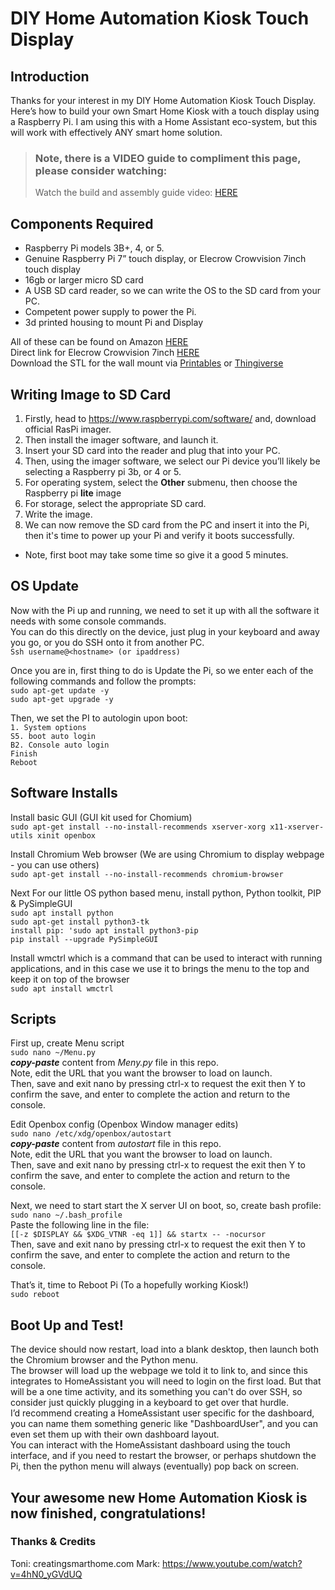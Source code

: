 # DIY Home Automation Kiosk Touch Display

## Introduction

Thanks for your interest in my DIY Home Automation Kiosk Touch Display.
Here’s how to build your own Smart Home Kiosk with a touch display using a Raspberry Pi.
I am using this with a Home Assistant eco-system, but this will work with effectively ANY smart home solution.

> ### Note, there is a VIDEO guide to compliment this page, please consider watching:
>
> Watch the build and assembly guide video: [HERE](https://www.youtube.com/watch?v=n_zXSw7AeVA)

## Components Required

- Raspberry Pi models 3B+, 4, or 5.
- Genuine Raspberry Pi 7” touch display, or Elecrow Crowvision 7inch touch display
- 16gb or larger micro SD card
- A USB SD card reader, so we can write the OS to the SD card from your PC.
- Competent power supply to power the Pi.
- 3d printed housing to mount Pi and Display

All of these can be found on Amazon [HERE](https://www.amazon.com/hz/wishlist/ls/1XS56G6OG3PV?ref_=wl_share)  
Direct link for Elecrow Crowvision 7inch [HERE](https://www.elecrow.com/crowvision-7-0-inch-touch-screen-capacitive-portable-hdmi-1024-600-ips-lcd-monitor-rear-fixing-for-raspberry-pi.html?idd=5)  
Download the STL for the wall mount via [Printables](https://www.printables.com/model/774136-raspberry-pi-7-touch-display-flush-wall-mount-pane) or [Thingiverse](https://www.thingiverse.com/thing:6495742)

## Writing Image to SD Card

1. Firstly, head to https://www.raspberrypi.com/software/ and, download official RasPi imager.
2. Then install the imager software, and launch it.
3. Insert your SD card into the reader and plug that into your PC.
4. Then, using the imager software, we select our Pi device you’ll likely be selecting a Raspberry pi 3b, or 4 or 5.
5. For operating system, select the **Other** submenu, then choose the Raspberry pi **lite** image
6. For storage, select the appropriate SD card.
7. Write the image.
8. We can now remove the SD card from the PC and insert it into the Pi, then it's time to power up your Pi and verify it boots successfully.

- Note, first boot may take some time so give it a good 5 minutes.

## OS Update

Now with the Pi up and running, we need to set it up with all the software it needs with some console commands.  
You can do this directly on the device, just plug in your keyboard and away you go, or you do SSH onto it from another PC.  
`Ssh username@<hostname> (or ipaddress)`

Once you are in, first thing to do is Update the Pi, so we enter each of the following commands and follow the prompts:  
`sudo apt-get update -y`  
`sudo apt-get upgrade -y`

Then, we set the PI to autologin upon boot:  
`1. System options`  
`S5. boot auto login`  
`B2. Console auto login`  
`Finish`  
`Reboot`

## Software Installs

Install basic GUI (GUI kit used for Chomium)  
`sudo apt-get install --no-install-recommends xserver-xorg x11-xserver-utils xinit openbox`

Install Chromium Web browser (We are using Chromium to display webpage - you can use others)  
`sudo apt-get install --no-install-recommends chromium-browser`

Next For our little OS python based menu, install python, Python toolkit, PIP & PySimpleGUI  
`sudo apt install python`  
`sudo apt-get install python3-tk`  
`install pip: 'sudo apt install python3-pip`  
`pip install --upgrade PySimpleGUI`

Install wmctrl which is a command that can be used to interact with running applications, and in this case we use it to brings the menu to the top and keep it on top of the browser  
`sudo apt install wmctrl`

## Scripts

First up, create Menu script  
`sudo nano ~/Menu.py`  
**_copy-paste_** content from _Meny.py_ file in this repo.  
Note, edit the URL that you want the browser to load on launch.  
Then, save and exit nano by pressing ctrl-x to request the exit then Y to confirm the save, and enter to complete the action and return to the console.

Edit Openbox config (Openbox Window manager edits)  
`sudo nano /etc/xdg/openbox/autostart`  
**_copy-paste_** content from _autostart_ file in this repo.  
Note, edit the URL that you want the browser to load on launch.  
Then, save and exit nano by pressing ctrl-x to request the exit then Y to confirm the save, and enter to complete the action and return to the console.

Next, we need to start start the X server UI on boot, so, create bash profile:  
`sudo nano ~/.bash_profile`  
Paste the following line in the file:  
`[[-z $DISPLAY && $XDG_VTNR -eq 1]] && startx -- -nocursor`  
Then, save and exit nano by pressing ctrl-x to request the exit then Y to confirm the save, and enter to complete the action and return to the console.

That’s it, time to Reboot Pi (To a hopefully working Kiosk!)  
`sudo reboot`

## Boot Up and Test!

The device should now restart, load into a blank desktop, then launch both the Chromium browser and the Python menu.  
The browser will load up the webpage we told it to link to, and since this integrates to HomeAssistant you will need to login on the first load. But that will be a one time activity, and its something you can't do over SSH, so consider just quickly plugging in a keyboard to get over that hurdle.  
I’d recommend creating a HomeAssistant user specific for the dashboard, you can name them something generic like "DashboardUser", and you can even set them up with their own dashboard layout.  
You can interact with the HomeAssistant dashboard using the touch interface, and if you need to restart the browser, or perhaps shutdown the Pi, then the python menu will always (eventually) pop back on screen.

## Your awesome new Home Automation Kiosk is now finished, congratulations!

### Thanks & Credits

Toni: creatingsmarthome.com
Mark: https://www.youtube.com/watch?v=4hN0_yGVdUQ
